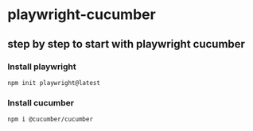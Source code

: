 # playwright-cucumber

## step by step to start with playwright cucumber

### Install playwright

```
npm init playwright@latest
```

### Install cucumber

```
npm i @cucumber/cucumber
```
